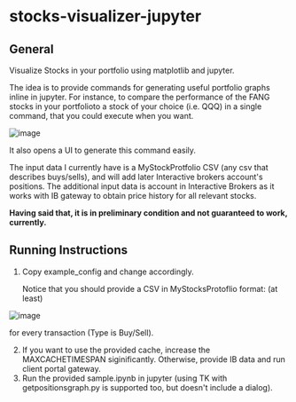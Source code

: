 # stocks-visualizer-jupyter

## General 
Visualize Stocks in your portfolio using matplotlib and jupyter. 

The idea is to provide commands for generating useful portfolio graphs inline in jupyter. 
For instance, to compare the performance of the FANG stocks in your portfolioto a stock of your choice (i.e. QQQ) in a single command, that you could execute when you want.


![image](https://user-images.githubusercontent.com/72234965/134824596-3660e4e0-9d73-4dac-82c8-60a21730fced.png)


It also opens a UI to generate this command easily. 

The input data I currently have is a MyStockProtfolio CSV (any csv that describes buys/sells), and will add later  Interactive brokers account's positions. 
The additional input data is account in Interactive Brokers as it works with IB gateway to obtain price history for all relevant stocks. 

**Having said that, it is in preliminary condition and not guaranteed to work, currently.**




## Running Instructions

 1. Copy example_config and change accordingly.

    Notice that you should provide a CSV in MyStocksProtoflio format: (at least) 

![image](https://user-images.githubusercontent.com/72234965/134824863-f0d174e3-4123-47c4-b6c1-d9ee2fb92113.png)


   for every transaction (Type is Buy/Sell). 

 2. If you want to use the provided cache, increase the MAXCACHETIMESPAN siginificantly. Otherwise, provide IB data and run client portal gateway.
 3. Run the provided sample.ipynb in jupyter (using TK with getpositionsgraph.py is supported too, but doesn't include a dialog).
